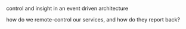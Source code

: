 control and insight in an event driven architecture

how do we remote-control our services, and how do they report back?